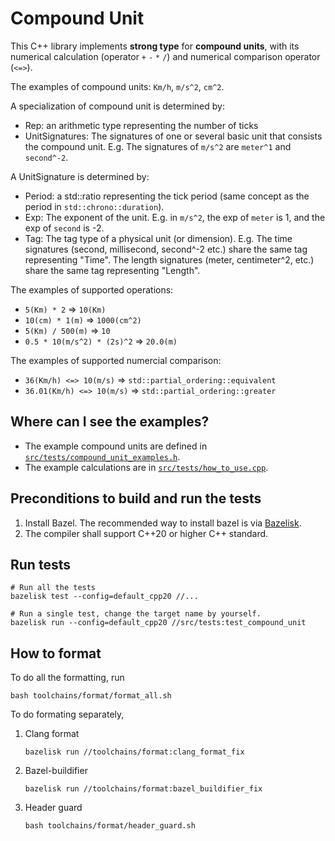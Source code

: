 # Compound Unit
This C++ library implements **strong type** for **compound units**, with its numerical calculation (operator `+` `-` `*` `/`) and numerical comparison operator (`<=>`).

The examples of compound units: `Km/h`, `m/s^2`, `cm^2`.

A specialization of compound unit is determined by:
* Rep: an arithmetic type representing the number of ticks
* UnitSignatures: The signatures of one or several basic unit that consists the compound unit. E.g. The signatures of `m/s^2` are `meter^1` and `second^-2`.

A UnitSignature is determined by:
* Period: a std::ratio representing the tick period (same concept as the period in `std::chrono::duration`).
* Exp: The exponent of the unit. E.g. in `m/s^2`, the exp of `meter` is 1, and the exp of `second` is -2.
* Tag: The tag type of a physical unit (or dimension). E.g. The time signatures (second, millisecond, second^-2 etc.) share the same tag representing "Time". The length signatures (meter, centimeter^2, etc.) share the same tag representing "Length".

The examples of supported operations:
* `5(Km) * 2` => `10(Km)`
* `10(cm) * 1(m)` => `1000(cm^2)`
* `5(Km) / 500(m)` => `10`
* `0.5 * 10(m/s^2) * (2s)^2` => `20.0(m)`

The examples of supported numercial comparison:
* `36(Km/h) <=> 10(m/s)` => `std::partial_ordering::equivalent`
* `36.01(Km/h) <=> 10(m/s)` => `std::partial_ordering::greater`

## Where can I see the examples?
* The example compound units are defined in [`src/tests/compound_unit_examples.h`](https://github.com/realypz/ypz.compound_strong_type/blob/master/src/tests/compound_unit_examples.h).
* The example calculations are in [`src/tests/how_to_use.cpp`](https://github.com/realypz/ypz.compound_strong_type/blob/master/src/tests/how_to_use.cpp).

## Preconditions to build and run the tests
1. Install Bazel. The recommended way to install bazel is via [Bazelisk](https://github.com/bazelbuild/bazelisk).
2. The compiler shall support C++20 or higher C++ standard.

## Run tests
```shell
# Run all the tests
bazelisk test --config=default_cpp20 //...

# Run a single test, change the target name by yourself.
bazelisk run --config=default_cpp20 //src/tests:test_compound_unit
```

## How to format
To do all the formatting, run
```shell
bash toolchains/format/format_all.sh
```

To do formating separately,
1. Clang format
   ```shell
   bazelisk run //toolchains/format:clang_format_fix
   ```

2. Bazel-buildifier
   ```shell
   bazelisk run //toolchains/format:bazel_buildifier_fix
   ```

3. Header guard
   ```shell
   bash toolchains/format/header_guard.sh
   ```
